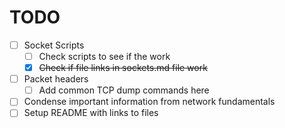 # TODO
- [ ] Socket Scripts
  - [ ] Check scripts to see if the work
  - [x] ~~Check if file links in sockets.md file work~~
- [ ] Packet headers
  - [ ] Add common TCP dump commands here
- [ ] Condense important information from network fundamentals
- [ ] Setup README with links to files 
